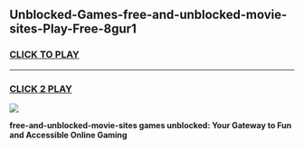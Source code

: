 
## Unblocked-Games-free-and-unblocked-movie-sites-Play-Free-8gur1
<h3>
<a href="https://premium76.site?title=free-and-unblocked-movie-sites&ref=18A1">CLICK TO PLAY</a></h3>
<hr>

<h3>
<a href="https://premium76.site?title=free-and-unblocked-movie-sites&ref=18A1">CLICK 2 PLAY</a>
  
</h3>

<a href="https://premium76.site?title=free-and-unblocked-movie-sites&ref=18A1"><img src="https://clearcache.store/games.png"></a>


**free-and-unblocked-movie-sites games unblocked: Your Gateway to Fun and Accessible Online Gaming**
